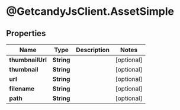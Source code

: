 # @GetcandyJsClient.AssetSimple

## Properties

Name | Type | Description | Notes
------------ | ------------- | ------------- | -------------
**thumbnailUrl** | **String** |  | [optional] 
**thumbnail** | **String** |  | [optional] 
**url** | **String** |  | [optional] 
**filename** | **String** |  | [optional] 
**path** | **String** |  | [optional] 


